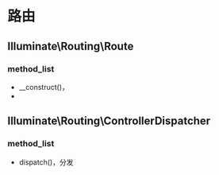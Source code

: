 # 路由
## Illuminate\Routing\Route
### method_list
- __construct()，
- 

## Illuminate\Routing\ControllerDispatcher
### method_list
- dispatch()，分发